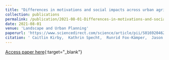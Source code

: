 ```yaml
---
title: "Differences in motivations and social impacts across urban agriculture types: Case studies in Europe and the US"
collection: publications
permalink: /publication/2021-08-01-Differences-in-motivations-and-social-impacts-across-urban-agriculture-types-Case-studies-in-Europe-and-the-US
date: 2021-08-01
venue: 'Landscape and Urban Planning'
paperurl: 'https://www.sciencedirect.com/science/article/pii/S0169204621000736'
citation: ' Caitlin Kirby,  Kathrin Specht,  Runrid Fox-Kämper,  Jason Hawes,  Nevin Cohen,  Silvio Caputo,  Rositsa Ilieva,  Agnès Lelièvre,  Lidia Poniży,  Victoria Schoen,  Chris Blythe, &quot;Differences in motivations and social impacts across urban agriculture types: Case studies in Europe and the US.&quot; Landscape and Urban Planning, 2021.'
---
```

[Access paper here](https://www.sciencedirect.com/science/article/pii/S0169204621000736){:target="_blank"}
